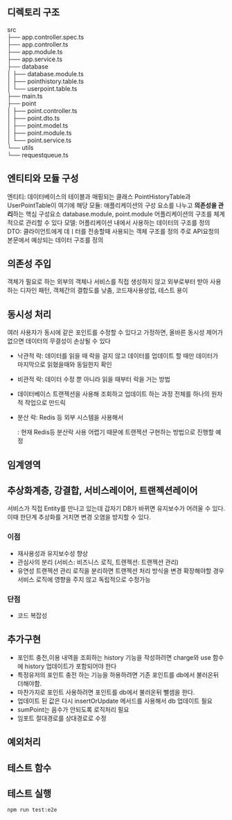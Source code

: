 ## 디렉토리 구조
src    
├── app.controller.spec.ts   
├── app.controller.ts   
├── app.module.ts   
├── app.service.ts   
├── database   
│   ├── database.module.ts   
│   ├── pointhistory.table.ts   
│   └── userpoint.table.ts   
├── main.ts   
├── point   
│   ├── point.controller.ts   
│   ├── point.dto.ts   
│   ├── point.model.ts   
│   ├── point.module.ts   
│   └── point.service.ts   
└── utils   
    └── requestqueue.ts   

## 엔티티와 모듈 구성
엔티티:  데이터베이스의 테이블과 매핑되는 클래스 PointHistoryTable과 UserPointTable이 여기에 해당
모듈: 애플리케이션의 구성 요소를 나누고 **의존성을 관리**하는 핵심 구성요소 database.module, point.module
    어플리케이션의 구조를 체계적으로 관리할 수 있다
모델: 어플리케이션 내에서 사용하는 데이터의 구조를 정의
DTO: 클라이언트에게 데ㅣ터를 전송할때 사용되는 객체 구조를 정의 주로 API요청의 본문에서 예상되는 데이터 구조를 정의


## 의존성 주입
객체가 필요로 하는 외부의 객체나 서비스를 직접 생성하지 않고 외부로부터 받아 사용하는 디자인 패턴, 객체간의 결합도를 낮춤, 코드재사용성업, 테스트 용이


## 동시성 처리
여러 사용자가 동시에 같은 포인트를 수정할 수 있다고 가정하면,  올바른 동시성 제어가 없으면 데이터의 무결성이 손상될 수 있다
- 낙관적 락: 데이터를 읽을 때 락을 걸지 않고 데이터를 업데이트 할 때만 데이터가 마지막으로 읽혔을때와 동일한지 확인
- 비관적 락: 데이터 수정 뿐 아니라 읽을 때부터 락을 거는 방법
- 데이터베이스 트랜젝션을 사용해 조회하고 업데이트 하는 과정 전체를 하나의 원자적 작업으로 만드릭
- 분산 락: Redis 등 외부 시스템을 사용해서 

    : 현재 Redis등 분산락 사용 어렵기 때문에 트랜젝션 구현하는 방법으로 진행할 예정
## 임계영역



## 추상화계층, 강결합, 서비스레이어, 트랜젝션레이어
서비스가 직접 Entity를 만나고 있는데 갑자기 DB가 바뀌면 유지보수가 어려울 수 있다.
이때 한단계 추상화를 거치면 변경 오염을 방지할 수 있다.
### 이점  
* 재사용성과 유지보수성 향상  
* 관심사의 분리 (서비스: 비즈니스 로직, 트랜젝션: 트랜젝션 관리)  
* 유연성 트랜젝션 관리 로직을 분리하면 트랜젝션 처리 방식을 변경 확장해야할 경우 서비스 로직에 영향을 주지 않고 독립적으로 수정가능  
### 단점  
* 코드 복잡성  



## 추가구현  
- 포인트 충전,이용 내역을 조회하는 history 기능을 작성하려면 charge와 use 함수에 history 업데이트가 포함되어야 한다   
- 특정유저의 포인트 충전 하는 기능을 하용하려면 기존 포인트를 db에서 불러온뒤 더해야함.   
- 마찬가지로 포인트 사용하려면 포인트를 db에서 불러온뒤 뺄셈을 한다.  
- 업데이트 된 값은 다시 insertOrUpdate 메서드를 사용해서 db 업데이트 필요  
- sumPoint는 음수가 안되도록 로직처리 필요  
- 임포트 절대경로를 상대경로로 수정  

## 예외처리

## 테스트 함수


## 테스트 실행
```npm run test:e2e```

